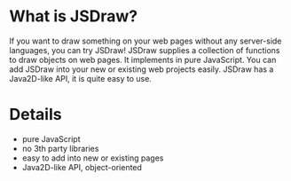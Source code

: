 # What is JSDraw? #
If you want to draw something on your web pages without any server-side languages, you can try JSDraw!
JSDraw supplies a collection of functions to draw objects on web pages. It implements in pure JavaScript. You can add JSDraw into your new or existing web projects easily. JSDraw has a Java2D-like API, it is quite easy to use.

# Details #
  * pure JavaScript
  * no 3th party libraries
  * easy to add into new or existing pages
  * Java2D-like API, object-oriented